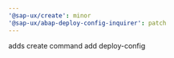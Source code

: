 ```yaml
---
'@sap-ux/create': minor
'@sap-ux/abap-deploy-config-inquirer': patch
---
```


adds create command add deploy-config
